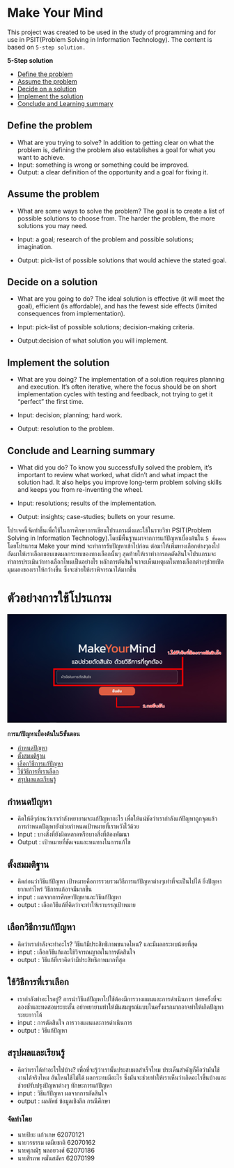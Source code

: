 # Make Your Mind

This project was created to be used in the study of programming and for use in  PSIT(Problem Solving in Information Technology). The content is based on `5-step solution.`

**5-Step solution**
- [Define the problem](#definetheproblem)
- [Assume the problem](#assumetheproblem)
- [Decide on a solution](#decideonasolution)
- [Implement the solution](#implementthesolution)
- [Conclude and Learning summary](#concludeandlearningsummary)

## Define the problem
- What are you trying to solve? In addition to getting clear on what the problem is, defining the problem also establishes a goal for what you want to achieve.
- Input: something is wrong or something could be improved.
- Output: a clear definition of the opportunity and a goal for fixing it.

## Assume the problem
- What are some ways to solve the problem? The goal is to create a list of possible solutions to choose from. The harder the problem, the more solutions you may need.

- Input: a goal; research of the problem and possible solutions; imagination.
- Output: pick-list of possible solutions that would achieve the stated goal.

## Decide on a solution
- What are you going to do? The ideal solution is effective (it will meet the goal), efficient (is affordable), and has the fewest side effects (limited consequences from implementation).

- Input: pick-list of possible solutions; decision-making criteria.
- Output:decision of what solution you will implement.

## Implement the solution
- What are you doing? The implementation of a solution requires planning and execution. It’s often iterative, where the focus should be on short implementation cycles with testing and feedback, not trying to get it “perfect” the first time.

- Input: decision; planning; hard work.
- Output: resolution to the problem.

## Conclude and Learning summary
- What did you do? To know you successfully solved the problem, it’s important to review what worked, what didn’t and what impact the solution had. It also helps you improve long-term problem solving skills and keeps you from re-inventing the wheel.

- Input: resolutions; results of the implementation.
- Output: insights; case-studies; bullets on your resume.

โปรเจคนี้จัดทำขึ้นเพื่อใช้ในการศึกษาการเขียนโปรแกรมมิ่งและใช้ในรายวิชา PSIT(Problem Solving in Information Technology).โดยมีพื้นฐานมาจากการแก้ปัญหาเบื่องต้นใน `5 ขั้นตอน`
โดยโปรแกรม Make your mind จะทำการรับปัญหาเข้าไปก่อน ต่อมาให้เพิ่มทางเลือกต่างๆลงไป ถัดมาให้เราเลือกขอบเขตผลกระทบของทางเลือกนั้นๆ สุดท้ายให้เราทำการกดตัดสินใจโปรแกรมจะทำการประเมินว่าทางเลือกไหนเป็นอย่างไร หลักการตัดสินใจเาจะเห็นเหตุผลในทางเลือกต่างๆช่วยเปิดมุมมองของเราให้กว้างขึ้น ซึ่งจะช่วยให้เราพิจารณาได้มากขึ้น

# ตัวอย่างการใช้โปรแกรม

![1.)ใส่หัวข้อปัญหา](/image/pic1.jpg)


**การแก้ปัญหาเบื้องต้นใน5ขั้นตอน**
- [กำหนดปัญหา](#กำหนดปัญหา)
- [ตั้งสมมติฐาน](#ตั้งสมมติฐาน)
- [เลือกวิธีการแก้ปัญหา](#เลือกวิธีการแก้ปัญหา)
- [ใช้วิธีการที่เราเลือก](#ใช้วิธีการที่เราเลือก)
- [สรุปผลและเรียนรู้](#สรุปผลและเรียนรู้)

## กำหนดปัญหา
- คิดให้ดีๆก่อนว่าเรากำลังพยายามจะแก้ปัญหาอะไร เพื่อให้แน่ชัดว่าเรากำลังแก้ปัญหาถูกจุดแล้ว การกำหนดปัญหายังช่วยกำหนดเป้าหมายที่เราหวังไว้ด้วย
- Input : บางสิ่งที่ยังผิดหลาดหรือบางสิ่งที่ต้องพัฒนา
- Output : เป้าหมายที่ชัดเจนและหนทางในการแก้ไข

## ตั้งสมมติฐาน
- คิดก่อนว่าวิธีแก้ปัญหา เป้าหมายคือการรวบรวมวิธีการแก้ปัญหาต่างๆเท่าที่จะเป็นไปได้ ยิ่งปัญหายากเท่าไหร่ วิธีการแก้อาจมีมากขึ้น
- input : ผลจากการศึกษาปัญหาและวิธีแก้ปัญหา
- output : เลือกวิธีแก้ที่คิดว่าจะทำให้เราบรรลุเป้าหมาย

## เลือกวิธีการแก้ปัญหา
- คิดว่าเรากำลังจะทำอะไร? วิธีแก้มีประสิทธิภาพขนาดไหน? และมีผลกระทบน้อยที่สุด
- input : เลือกวิธีแก้และใช้วิจารณญาณในการตัดสินใจ
- output : วิธีแก้ที่เราคิดว่ามีประสิทธิภาพมากที่สุด

## ใช้วิธีการที่เราเลือก
- เรากำลังทำอะไรอยู่? การนำวิธีแก้ปัญหาไปใช้ต้องมีการวางแผนและการดำเนินการ บ่อยครั้งที่จะลองซ้ำและทดสอบระยะสั้น อย่าพยายามทำให้มันสมบูรณ์แบบในครั้งแรกมากอาจทำให้เกิดปัญหาระยะยาวได้
- input : การตัดสินใจ การวางแผนและการดำเนินการ
- output : วิธีแก้ปัญหา

## สรุปผลและเรียนรู้
- คิดว่าเราได้ทำอะไรไปบ้าง? เพื่อที่จะรู้ว่าเรานั้นประสบผลสำเร็จไหม ประเด็นสำคัญก็คือว่ามันใช้งานได้จริงไหม อันไหนใช้ไม่ได้ ผลกระทบมีอะไร ซึ่งมันจะช่วยทำให้เราเห็นว่าเกิดอะไรขึ้นบ้างและช่วยปรับปรุงปัญหาต่างๆ ทักษะการแก้ปัญหา 
- input : วิธีแก้ปัญหา ผลจากการตัดสินใจ
- output : ผลลัพธ์ ข้อมูลเชิงลึก กรณีศึกษา

### จัดทำโดย
- นายปิยะ แก้วเกษ       62070121
- นายวรธรรม เตมียชาติ   62070162
- นายศุภณัฐ พลอยวงศ์    62070186
- นายสิรภพ หมั่นสมัคร   62070199